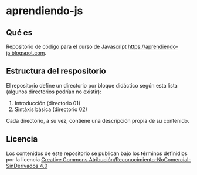 # aprendiendo-js
## Qué es
Repositorio de código para el curso de Javascript https://aprendiendo-js.blogspot.com.

## Estructura del respositorio
El repositorio define un directorio por bloque didáctico según esta lista (algunos directorios podrían no existir):
1. Introducción (directorio 01)
2. Sintáxis básica (directorio [02](https://github.com/vgavara/aprendiendo-js/blob/master/02))

Cada directorio, a su vez, contiene una descripción propia de su contenido.

## Licencia
Los contenidos de este repositorio se publican bajo los términos definidios por la licencia [Creative Commons Atribución/Reconocimiento-NoComercial-SinDerivados 4.0](https://creativecommons.org/licenses/by-nc-nd/4.0/)